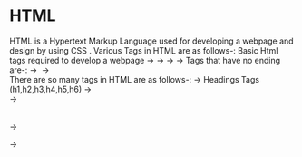 # HTML
HTML is a Hypertext Markup Language used for developing a webpage and design by using CSS .
Various Tags in HTML are as follows-:
Basic Html tags required to develop a webpage
    -> <html></html>
    -> <head></head>
    -> <title></title>
    -> <body></body>
Tags that have no ending are-:
    -> <img>
    -> <br>
There are so many tags in HTML are as follows-:
    -> Headings Tags (h1,h2,h3,h4,h5,h6)
    -> <marquee></marquee>
    -> <table></table>
    -> <form></form>
    -> <div></div>
   
